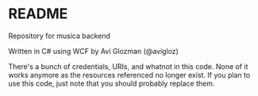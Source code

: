 # README #

Repository for musica backend

Written in C# using WCF by Avi Glozman (@avigloz)

There's a bunch of credentials, URIs, and whatnot in this code. None of it works anymore as the resources referenced no longer exist. If you plan to use this code, just note that you should probably replace them.
